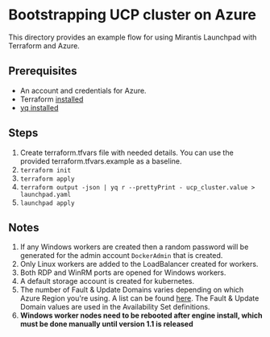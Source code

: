 # Bootstrapping UCP cluster on Azure

This directory provides an example flow for using Mirantis Launchpad with Terraform and Azure.

## Prerequisites

* An account and credentials for Azure.
* Terraform [installed](https://learn.hashicorp.com/terraform/getting-started/install)
* [yq installed](https://github.com/mikefarah/yq#install)

## Steps

1. Create terraform.tfvars file with needed details. You can use the provided terraform.tfvars.example as a baseline.
2. `terraform init`
3. `terraform apply`
4. `terraform output -json | yq r --prettyPrint - ucp_cluster.value > launchpad.yaml`
5. `launchpad apply`

## Notes

1. If any Windows workers are created then a random password will be generated for the admin account `DockerAdmin` that is created.
2. Only Linux workers are added to the LoadBalancer created for workers.
3. Both RDP and WinRM ports are opened for Windows workers.
4. A default storage account is created for kubernetes.
5. The number of Fault & Update Domains varies depending on which Azure Region you're using. A list can be found [here](https://github.com/MicrosoftDocs/azure-docs/blob/master/includes/managed-disks-common-fault-domain-region-list.md). The Fault & Update Domain values are used in the Availability Set definitions.
6. **Windows worker nodes need to be rebooted after engine install, which must be done manually until version 1.1 is released**
